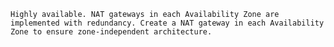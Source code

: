 `Highly available. NAT gateways in each Availability Zone are implemented with redundancy. Create a NAT gateway in each Availability Zone to ensure zone-independent architecture.`